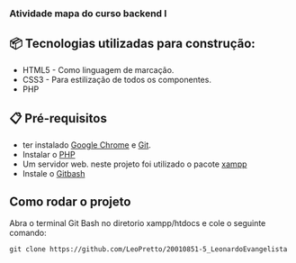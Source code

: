 ### Atividade mapa do curso backend I

## 📦 Tecnologias utilizadas para construção:

- HTML5 - Como linguagem de marcação.
- CSS3 - Para estilização de todos os componentes.
- PHP

## 📋 Pré-requisitos

- ter instalado [Google Chrome](https://www.google.com/intl/pt-BR/chrome) e [Git](https://git-scm.com/downloads).
- Instalar o [PHP](https://www.php.net/)
- Um servidor web. neste projeto foi utilizado o pacote [xampp](https://www.apachefriends.org/pt_br/index.html)
- Instale o [Gitbash](https://git-scm.com/downloads)

## Como rodar o projeto

Abra o terminal Git Bash no diretorio xampp/htdocs e cole o seguinte comando:

```
git clone https://github.com/LeoPretto/20010851-5_LeonardoEvangelista
```

